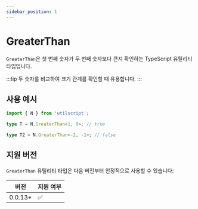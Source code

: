 ```yaml
---
sidebar_position: 1
---
```


# GreaterThan

`GreaterThan`은 첫 번째 숫자가 두 번째 숫자보다 큰지 확인하는 TypeScript 유틸리티 타입입니다.

:::tip
두 숫자를 비교하여 크기 관계를 확인할 때 유용합니다.
:::

## 사용 예시

```ts
import { N } from 'utilscript';

type T = N.GreaterThan<1, 0>; // true

type T2 = N.GreaterThan<-2, -1>; // false
```

## 지원 버전

`GreaterThan` 유틸리티 타입은 다음 버전부터 안정적으로 사용할 수 있습니다:

| 버전    | 지원 여부 |
| ------- | --------- |
| 0.0.13+ | ✅        |
